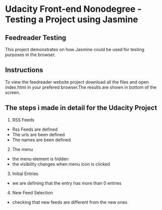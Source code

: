 # Udacity Front-end Nonodegree - Testing a Project using Jasmine 

## Feedreader Testing

This project demonstrates on how Jasmine could be used for testing purposes in the browser.

## Instructions

To view the feedreader website project download all the files and open index.html in your  prefered browser.The results are shown in bottom of the screen.

## The steps i made in detail for the Udacity Project 

1) RSS Feeds

* Rss Feeds are defined
* The urls are been defined
* The names are been defined

2) The menu

* the menu element is hidden
* the visibility changes when menu icon is clicked

3) Initial Entries

* we are defining that the entry has more than 0 entries

4) New Feed Selection

* checking that new feeds are different from the new ones